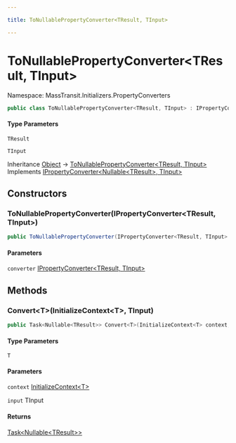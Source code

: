 ```yaml
---

title: ToNullablePropertyConverter<TResult, TInput>

---
```


# ToNullablePropertyConverter\<TResult, TInput\>

Namespace: MassTransit.Initializers.PropertyConverters

```csharp
public class ToNullablePropertyConverter<TResult, TInput> : IPropertyConverter<Nullable<TResult>, TInput>
```

#### Type Parameters

`TResult`<br/>

`TInput`<br/>

Inheritance [Object](https://learn.microsoft.com/en-us/dotnet/api/system.object) → [ToNullablePropertyConverter\<TResult, TInput\>](../masstransit-initializers-propertyconverters/tonullablepropertyconverter-2)<br/>
Implements [IPropertyConverter\<Nullable\<TResult\>, TInput\>](../masstransit-initializers/ipropertyconverter-2)

## Constructors

### **ToNullablePropertyConverter(IPropertyConverter\<TResult, TInput\>)**

```csharp
public ToNullablePropertyConverter(IPropertyConverter<TResult, TInput> converter)
```

#### Parameters

`converter` [IPropertyConverter\<TResult, TInput\>](../masstransit-initializers/ipropertyconverter-2)<br/>

## Methods

### **Convert\<T\>(InitializeContext\<T\>, TInput)**

```csharp
public Task<Nullable<TResult>> Convert<T>(InitializeContext<T> context, TInput input)
```

#### Type Parameters

`T`<br/>

#### Parameters

`context` [InitializeContext\<T\>](../../masstransit-abstractions/masstransit-initializers/initializecontext-1)<br/>

`input` TInput<br/>

#### Returns

[Task\<Nullable\<TResult\>\>](https://learn.microsoft.com/en-us/dotnet/api/system.threading.tasks.task-1)<br/>
